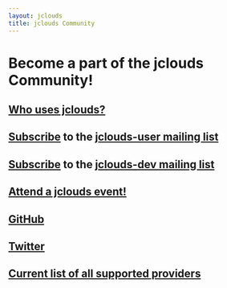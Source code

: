 ```yaml
---
layout: jclouds
title: jclouds Community
---
```


# Become a part of the jclouds Community!

## [Who uses jclouds?](/documentation/reference/apps-that-use-jclouds/)

## [Subscribe](mailto:jclouds-user-subscribe@apache.org) to the [jclouds-user mailing list](http://www.mail-archive.com/user@jclouds.incubator.apache.org/)

## [Subscribe](mailto:jclouds-dev-subscribe@apache.org) to the [jclouds-dev mailing list](http://www.mail-archive.com/dev@jclouds.incubator.apache.org/)

## [Attend a jclouds event!](http://www.meetup.com/jclouds/events/calendar/)

## [GitHub](https://github.com/jclouds/jclouds)

## [Twitter](http://twitter.com/jclouds)

## [Current list of all supported providers](/documentation/reference/supported-providers/)
